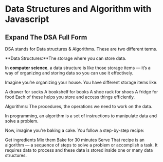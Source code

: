 # Data Structures and Algorithm with Javascript

## Expand The DSA Full Form

DSA stands for Data structures & Algorithms. These are two different terms.

**Data Structures:**The storage where you can store data.

In **computer science**, a data structure is like those storage items — it’s a way of organizing and storing data so you can use it effectively.

Imagine you’re organizing your house. You have different storage items like:

A drawer for socks
A bookshelf for books
A shoe rack for shoes
A fridge for food
Each of these helps you store and access things efficiently.

Algorithms: The procedures, the operations we need to work on the data.

In programming, an algorithm is a set of instructions to manipulate data and solve a problem.

Now, imagine you’re baking a cake. You follow a step-by-step recipe:

Get ingredients
Mix them
Bake for 30 minutes
Serve
That recipe is an algorithm — a sequence of steps to solve a problem or accomplish a task. It requires data to process and these data is stored inside one or many data structures.
